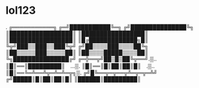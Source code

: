 # lol123
.        ╔═══════════╗     ╔═╝███████████╚═╗ ╔╝███████████████╚╗  ║█████████████████║  ║█████████████████║  ║█████████████████║ ║█╔█████████████╗█║  ╚╦╝███▒▒███▒▒███╚╦╝  ╔╝██▒▒▒▒███▒▒▒▒██╚╗  ║██▒▒▒▒▒███▒▒▒▒▒██║  ║██▒▒▒▒█████▒▒▒▒██║  ╚╗███████████████╔╝ ╔═╬══╦╝██▒█▒██╚╦══╝.▒..  ║█║══║█████████║　...▒.   ║█║══║█║██║██║█║　.▒.. ║█║══╚═╩══╩╦═╩═╩═╦╗▒.   ╔╝█╚══╦═╦══╦╩═╦═╦═╩╝ ╔╝█████║█║██║██║█║ ║██████║█████████║

